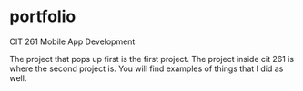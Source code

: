 # portfolio
CIT 261 Mobile App Development

The project that pops up first is the first project.
The project inside cit 261 is where the second project is. You will find examples of things that I did as well.

